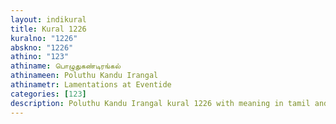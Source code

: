 ```yaml
---
layout: indikural
title: Kural 1226
kuralno: "1226"
abskno: "1226"
athino: "123"
athiname: பொழுதுகண்டிரங்கல்
athinameen: Poluthu Kandu Irangal
athinametr: Lamentations at Eventide
categories: [123]
description: Poluthu Kandu Irangal kural 1226 with meaning in tamil and english 
---
```


